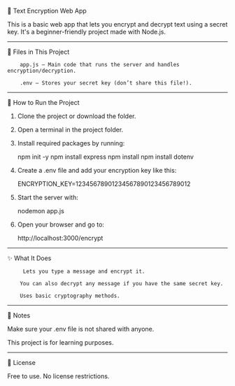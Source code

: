 🔐 Text Encryption Web App

This is a basic web app that lets you encrypt and decrypt text using a secret key.
It's a beginner-friendly project made with Node.js.


---

📁 Files in This Project

        app.js – Main code that runs the server and handles encryption/decryption.

        .env – Stores your secret key (don’t share this file!).



---

🚀 How to Run the Project

  1. Clone the project or download the folder.


  2. Open a terminal in the project folder.


  3. Install required packages by running:
     

      npm init -y
      npm install express
      npm install
      npm install dotenv


  5. Create a .env file and add your encryption key like this:

      ENCRYPTION_KEY=12345678901234567890123456789012


  6. Start the server with:

      nodemon app.js


  7. Open your browser and go to:

      http://localhost:3000/encrypt




---

✨ What It Does

         Lets you type a message and encrypt it.

        You can also decrypt any message if you have the same secret key.

        Uses basic cryptography methods.



---

📌 Notes

Make sure your .env file is not shared with anyone.

This project is for learning purposes.



---

📄 License

Free to use. No license restrictions.
